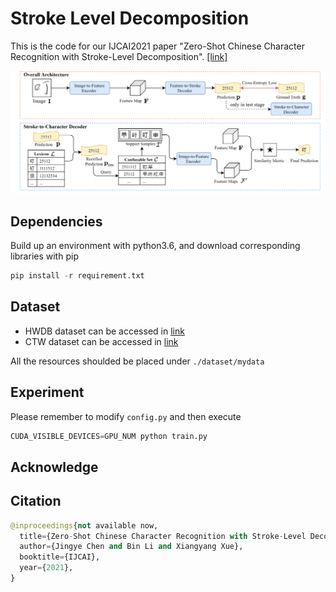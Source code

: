 # Stroke Level Decomposition

This is the code for our IJCAI2021 paper "Zero-Shot Chinese Character Recognition with Stroke-Level Decomposition". [[link]](https://github.com/FudanVI/FudanOCR/tree/main/stroke-level-decomposition/document)

![architecture](./image/architecture.png)


## Dependencies
Build up an environment with python3.6, and download corresponding libraries with pip
```python
pip install -r requirement.txt
```

## Dataset
* HWDB dataset can be accessed in [link](http://www.nlpr.ia.ac.cn/databases/handwriting/Home.html)
* CTW dataset can be accessed in [link](https://ctwdataset.github.io/)

All the resources shoulded be placed under ```./dataset/mydata```


## Experiment
Please remember to modify ```config.py``` and then execute
```python
CUDA_VISIBLE_DEVICES=GPU_NUM python train.py
```


## Acknowledge



## Citation
```python
@inproceedings{not available now,
  title={Zero-Shot Chinese Character Recognition with Stroke-Level Decomposition},
  author={Jingye Chen and Bin Li and Xiangyang Xue},
  booktitle={IJCAI},
  year={2021},
}
```